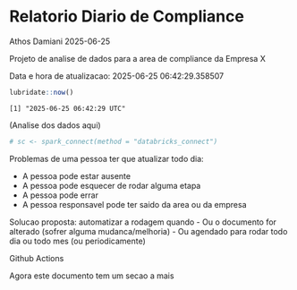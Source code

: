 # Relatorio Diario de Compliance
Athos Damiani
2025-06-25

Projeto de analise de dados para a area de compliance da Empresa X

Data e hora de atualizacao: 2025-06-25 06:42:29.358507

``` r
lubridate::now()
```

    [1] "2025-06-25 06:42:29 UTC"

(Analise dos dados aqui)

``` r
# sc <- spark_connect(method = "databricks_connect")
```

Problemas de uma pessoa ter que atualizar todo dia:

-   A pessoa pode estar ausente
-   A pessoa pode esquecer de rodar alguma etapa
-   A pessoa pode errar
-   A pessoa responsavel pode ter saido da area ou da empresa

Solucao proposta: automatizar a rodagem quando - Ou o documento for
alterado (sofrer alguma mudanca/melhoria) - Ou agendado para rodar todo
dia ou todo mes (ou periodicamente)

Github Actions

Agora este documento tem um secao a mais
